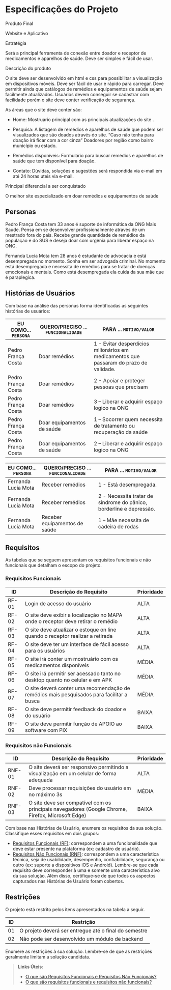 # Especificações do Projeto
Produto Final

Website e Aplicativo

Estratégia

Será a principal ferramenta de conexão entre doador e receptor de medicamentos e aparelhos de saúde. Deve ser simples e fácil de usar.

Descrição do produto

O site deve ser desenvolvido em html e css para possibilitar a visualização em dispositivos móveis. Deve ser fácil de usar e rápido para carregar. Deve permitir ainda que catálogos de remédios e equipamentos de saúde sejam facilmente atualizados.
Usuários devem conseguir se cadastrar com facilidade porém o site deve conter verificação de segurança. 

As áreas que o site deve conter são:

* Home: Mostruario principal com as principais atualizações do site .

* Pesquisa: A listagem de remédios e aparelhos de saúde que podem ser visualizados que são doados através do site. “Caso não tenha para doação irá ficar com a cor cinza” 
Doadores por região como bairro município ou estado. 

* Remédios disponíveis: Formulário para buscar remédios e aparelhos de saúde que tem disponível para doação.

* Contato: Dúvidas, soluções e sugestões será respondida via e-mail em até 24 horas uteis via e-mail. 

Principal diferencial a ser conquistado

O melhor site especializado em doar remédios e equipamentos de saúde


## Personas

Pedro França Costa tem 33 anos é suporte de informática da ONG Mais Saude. Pensa em se desenvolver profissionalmente através de um mestrado fora do país.
Recebe grande quantidade de remédios da populaçao e do SUS e deseja doar com urgênia para liberar espaço na ONG. 

Fernanda Lucia Mota tem 28 anos é estudante de advocacia e está desempregada no momento. Sonha em ser advogada criminal. No momento está desempregada e necessita de remédios para se tratar de doenças emocionais e mentais. Como está desempregada ela cuida da sua mãe que é paraplegica. 

## Histórias de Usuários

Com base na análise das personas forma identificadas as seguintes histórias de usuários:

|EU COMO... `PERSONA`| QUERO/PRECISO ... `FUNCIONALIDADE` |PARA ... `MOTIVO/VALOR`                 |
|--------------------|------------------------------------|----------------------------------------|
|Pedro França Costa  | Doar remédios                      | 1 - Evitar desperdícios milionários em medicamentos que passaram do prazo de validade.
|Pedro França Costa  | Doar remédios                      | 2 - Apoiar e proteger pessoas que precisam 
|Pedro França Costa  | Doar remédios                      | 3 – Liberar e adquirir espaço logico na ONG
|Pedro França Costa  | Doar equipamentos de saúde         | 1 – Socorrer quem necessita de tratamento ou recuperação da saúde
|Pedro França Costa  | Doar equipamentos de saúde         | 2 – Liberar e adquirir espaço logico na ONG

|EU COMO... `PERSONA` | QUERO/PRECISO ... `FUNCIONALIDADE`|PARA ... `MOTIVO/VALOR`                 |
|---------------------|-----------------------------------|----------------------------------------|
|Fernanda Lucia Mota  | Receber remédios                  | 1 - Está desempregada.
|Fernanda Lucia Mota  | Receber remédios                  | 2 - Necessita tratar de síndrome do pânico, borderline e depressão. 
|Fernanda Lucia Mota  | Receber equipamentos de saúde     | 1 – Mãe necessita de cadeira de rodas
                                                      
## Requisitos

As tabelas que se seguem apresentam os requisitos funcionais e não funcionais que detalham o escopo do projeto.

### Requisitos Funcionais

|ID   | Descrição do Requisito  | Prioridade |
|-----|-----------------------------------------|----|
|RF-01| Login de acesso do usuário | ALTA | 
|RF-02| O site deve exibir a localização no MAPA onde o receptor deve retirar o remédio | ALTA |
|RF-03| O site deve atualizar o estoque on line quando o receptor realizar a retirada | ALTA |
|RF-04| O site deve ter um interface de fácil acesso para os usuários | ALTA |
|RF-05| O site irá conter um mostruário com os medicamentos disponíveis | MÉDIA | 
|RF-06| O site irá permitir ser acessado tanto no desktop quanto no celular e em APK | MÉDIA | 
|RF-07| O site deverá conter uma recomendação de remédios mais pesquisados para facilitar a busca | MÉDIA | 
|RF-08| O site deve permitir feedback do doador e do usuário | BAIXA |
|RF-09| O site deve permitir função de APOIO ao software com PIX | BAIXA |

### Requisitos não Funcionais

|ID     | Descrição do Requisito  |Prioridade |
|-------|-------------------------|----|
|RNF-01| O site deverá ser responsivo permitindo a visualização em um celular de forma adequada | ALTA | 
|RNF-02| Deve processar requisições do usuário em no máximo 3s |  MÉDIA | 
|RNF-03| O site deve ser compatível com os principais navegadores (Google Chrome, Firefox, Microsoft Edge) |  BAIXA | 

Com base nas Histórias de Usuário, enumere os requisitos da sua solução. Classifique esses requisitos em dois grupos:

- [Requisitos Funcionais
 (RF)](https://pt.wikipedia.org/wiki/Requisito_funcional):
 correspondem a uma funcionalidade que deve estar presente na
  plataforma (ex: cadastro de usuário).
- [Requisitos Não Funcionais
  (RNF)](https://pt.wikipedia.org/wiki/Requisito_n%C3%A3o_funcional):
  correspondem a uma característica técnica, seja de usabilidade,
  desempenho, confiabilidade, segurança ou outro (ex: suporte a
  dispositivos iOS e Android).
Lembre-se que cada requisito deve corresponder à uma e somente uma
característica alvo da sua solução. Além disso, certifique-se de que
todos os aspectos capturados nas Histórias de Usuário foram cobertos.

## Restrições

O projeto está restrito pelos itens apresentados na tabela a seguir.

|ID| Restrição                                             |
|--|-------------------------------------------------------|
|01| O projeto deverá ser entregue até o final do semestre |
|02| Não pode ser desenvolvido um módulo de backend        |


Enumere as restrições à sua solução. Lembre-se de que as restrições geralmente limitam a solução candidata.

> **Links Úteis**:
> - [O que são Requisitos Funcionais e Requisitos Não Funcionais?](https://codificar.com.br/requisitos-funcionais-nao-funcionais/)
> - [O que são requisitos funcionais e requisitos não funcionais?](https://analisederequisitos.com.br/requisitos-funcionais-e-requisitos-nao-funcionais-o-que-sao/)
